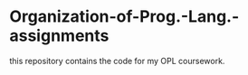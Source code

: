 # Organization-of-Prog.-Lang.-assignments
this repository contains the code for my OPL coursework. 
